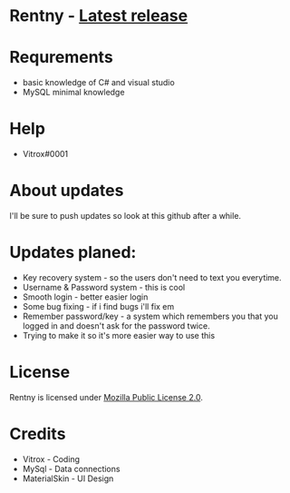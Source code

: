 # Rentny - [Latest release](https://github.com/VitroxX/Rentny/releases)

# Requrements
- basic knowledge of C# and visual studio
- MySQL minimal knowledge

# Help
* Vitrox#0001

# About updates
I'll be sure to push updates so look at this github after a while.

# Updates planed:
* Key recovery system - so the users don't need to text you everytime.
* Username & Password system - this is cool
* Smooth login - better easier login
* Some bug fixing - if i find bugs i'll fix em
* Remember password/key - a system which remembers you that you logged in and doesn't ask for the password twice.
* Trying to make it so it's more easier way to use this

# License
Rentny is licensed under [Mozilla Public License 2.0](https://opensource.org/licenses/MPL-2.0).

# Credits
* Vitrox - Coding
* MySql - Data connections
* MaterialSkin - UI Design
